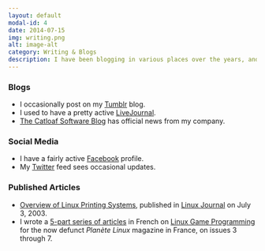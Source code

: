 ```yaml
---
layout: default
modal-id: 4
date: 2014-07-15
img: writing.png
alt: image-alt
category: Writing & Blogs
description: I have been blogging in various places over the years, and have also written articles for a number of print publications.
---
```


### Blogs
* I occasionally post on my [Tumblr](http://megastep.tumblr.com) blog.
* I used to have a pretty active [LiveJournal](http://megastep.livejournal.com/).
* [The Catloaf Software Blog](http://blog.catloafsoft.com) has official news from my company.

### Social Media
* I have a fairly active [Facebook](http://www.facebook.com/megastep) profile.
* My [Twitter](http://twitter.com/megastep) feed sees occasional updates.

### Published Articles
* [Overview of Linux Printing Systems](http://www.linuxjournal.com/article/6729), published in [Linux Journal](http://www.linuxjournal.com/) on July 3, 2003.
* I wrote a [5-part series of articles](/SDL) in French on [Linux Game Programming](/SDL) for the now defunct *Planète Linux* magazine in France, on issues 3 through 7. 
